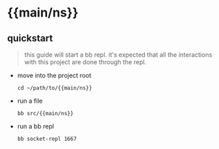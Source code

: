 # {{main/ns}}

## quickstart

> this guide will start a bb repl.  it's expected that all the interactions
> with this project are done through the repl.

- move into the project root
  ```command
  cd ~/path/to/{{main/ns}}
  ```
- run a file
  ```command
  bb src/{{main/ns}}
  ```
- run a bb repl
  ```command
  bb socket-repl 1667
  ```
